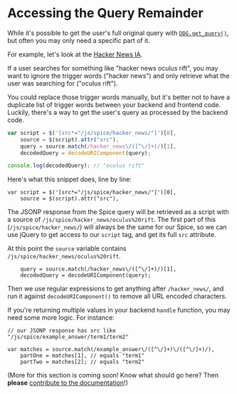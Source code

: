 # Accessing the Query Remainder

While it's possible to get the user's full original query with [`DDG.get_query()`](http://docs.duckduckhack.com/frontend-reference/js-api-reference.html#getquery), but often you may only need a specific part of it.

For example, let's look at the [Hacker News IA](https://github.com/duckduckgo/zeroclickinfo-spice/blob/master/lib/DDG/Spice/HackerNews.pm).

If a user searches for something like "hacker news oculus rift", you may want to ignore the trigger words ("hacker news") and only retrieve what the user was searching for ("oculus rift").

You could replace those trigger words manually, but it's better not to have a duplicate list of trigger words between your backend and frontend code. Luckily, there's a way to get the user's query as processed by the backend code.

```javascript
var script = $('[src*="/js/spice/hacker_news/"]')[0],
    source = $(script).attr("src"),
    query = source.match(/hacker_news\/([^\/]+)/)[1],
    decodedQuery = decodeURIComponent(query);

console.log(decodedQuery); // "oculus rift"
```

Here's what this snippet does, line by line:

```
var script = $('[src*="/js/spice/hacker_news/"]')[0],
    source = $(script).attr("src"),
```

The JSONP response from the Spice query will be retrieved as a script with a source of `/js/spice/hacker_news/oculus%20rift`. The first part of this (`/js/spice/hacker_news/`) will always be the same for our Spice, so we can use jQuery to get access to our `script` tag, and get its full `src` attribute.

At this point the `source` variable contains `/js/spice/hacker_news/oculus%20rift`.

```
    query = source.match(/hacker_news\/([^\/]+)/)[1],
    decodedQuery = decodeURIComponent(query);
```

Then we use regular expressions to get anything after `/hacker_news/`, and run it against `decodeURIComponent()` to remove all URL encoded characters.

If you're returning multiple values in your backend `handle` function, you may need some more logic. For instance:

```
// our JSONP response has src like "/js/spice/example_answer/term1/term2"

var matches = source.match(/example_answer\/([^\/]+)\/([^\/]+)/),
    partOne = matches[1], // equals "term1"
    partTwo = matches[2]; // equals "term2"
```

(More for this section is coming soon! Know what should go here? Then **please** [contribute to the documentation](../CONTRIBUTING.md)!)
